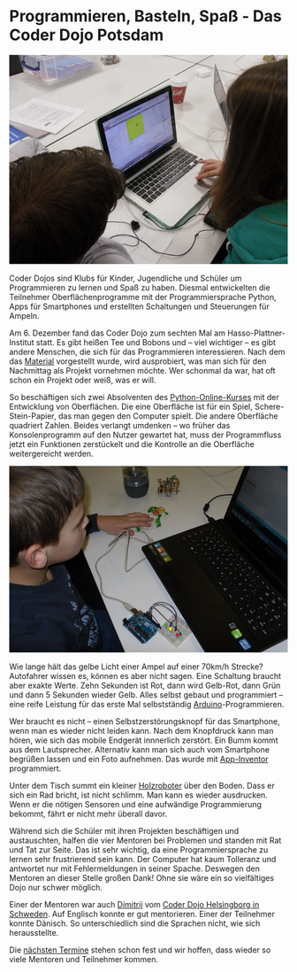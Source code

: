 Programmieren, Basteln, Spaß - Das Coder Dojo Potsdam
=====================================================

![](bilder/niccokunzmann/6.Dezember-2.jpg)


Coder Dojos sind Klubs für Kinder, Jugendliche und Schüler um Programmieren zu lernen und Spaß zu haben. Diesmal entwickelten die Teilnehmer Oberflächenprogramme mit der Programmiersprache Python, Apps für Smartphones und erstellten Schaltungen und Steuerungen für Ampeln.

Am 6. Dezember fand das Coder Dojo zum sechten Mal am Hasso-Plattner-Institut statt. Es gibt heißen Tee und Bobons und – viel wichtiger – es gibt andere Menschen, die sich für das Programmieren interessieren. Nach dem das [Material](http://zen.coderdojo.com/dojo/861) vorgestellt wurde, wird ausprobiert, was man sich für den Nachmittag als Projekt vornehmen möchte. Wer schonmal da war, hat oft schon ein Projekt oder weiß, was er will. 

So beschäftigen sich zwei Absolventen des [Python-Online-Kurses](https://open.hpi.de/courses/pythonjunior2014) mit der Entwicklung von Oberflächen. Die eine Oberfläche ist für ein Spiel, Schere-Stein-Papier, das man gegen den Computer spielt. Die andere Oberfläche quadriert Zahlen. Beides verlangt umdenken – wo früher das Konsolenprogramm auf den Nutzer gewartet hat, muss der Programmfluss jetzt ein Funktionen zerstückelt und die Kontrolle an die Oberfläche weitergereicht werden. 

![](bilder/niccokunzmann/6.Dezember-1.jpg)

Wie lange hält das gelbe Licht einer Ampel auf einer 70km/h Strecke? Autofahrer wissen es, können es aber nicht sagen. Eine Schaltung braucht aber exakte Werte. Zehn Sekunden ist Rot, dann wird Gelb-Rot, dann Grün und dann 5 Sekunden wieder Gelb. Alles selbst gebaut und programmiert – eine reife Leistung für das erste Mal selbstständig [Arduino](http://arduino.cc/en/Main/ArduinoBoardUno)-Programmieren. 

Wer braucht es nicht – einen Selbstzerstörungsknopf für das Smartphone, wenn man es wieder nicht leiden kann. Nach dem Knopfdruck kann man hören, wie sich das mobile Endgerät innnerlich zerstört. Ein Bumm kommt aus dem Lautsprecher. Alternativ kann man sich auch vom Smartphone begrüßen lassen und ein Foto aufnehmen. Das wurde mit [App-Inventor](http://appinventor.mit.edu/) programmiert.

Unter dem Tisch summt ein kleiner [Holzroboter](https://github.com/niccokunzmann/rustyrobots/tree/master/john) über den Boden. Dass er sich ein Rad bricht, ist nicht schlimm. Man kann es wieder ausdrucken. Wenn er die nötigen Sensoren und eine aufwändige Programmierung bekommt, fährt er nicht mehr überall davor.

Während sich die Schüler mit ihren Projekten beschäftigen und austauschten, halfen die  vier Mentoren bei Problemen und standen mit Rat und Tat zur Seite. Das ist sehr wichtig, da eine Programmiersprache zu lernen sehr frustrierend sein kann. Der Computer hat kaum Tolleranz und antwortet nur mit Fehlermeldungen in seiner Spache. Deswegen den Mentoren  an dieser Stelle großen Dank! Ohne sie wäre ein so vielfältiges Dojo nur schwer möglich.

Einer der Mentoren war auch [Dimitrij](https://twitter.com/aleshkov) vom [Coder Dojo Helsingborg in Schweden](http://www.creativelab.nu/coderdojo/). Auf Englisch konnte er gut mentorieren. Einer der Teilnehmer konnte Dänisch. So unterschiedlich sind die Sprachen nicht, wie sich herausstellte.

Die [nächsten Termine](http://www.eventbrite.de/o/coder-dojo-potsdam-6787334071) stehen schon fest und wir hoffen, dass wieder so viele Mentoren und Teilnehmer kommen. 